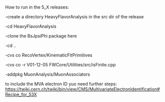 How to run in the 5_X releases:

-create a directory HeavyFlavorAnalysis in the src dir of the release

-cd HeavyFlavorAnalysis

-clone the BsJpsiPhi package here

-cd ..

-cvs co  RecoVertex/KinematicFitPrimitives 

-cvs co -r V01-12-05 FWCore/Utilities/src/isFinite.cpp  

-addpkg MuonAnalysis/MuonAssociators

to include the MVA electron ID yuo need further steps:
https://twiki.cern.ch/twiki/bin/view/CMS/MultivariateElectronIdentification#Recipe_for_53X
